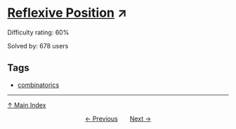 # [Reflexive Position](https://projecteuler.net/problem=305) ↗️

Difficulty rating: 60%

Solved by: 678 users
## Tags

- [combinatorics](../tags/combinatorics.md)



---

[↑ Main Index](../README.md)


<div align=center><a href='304.md'>← Previous</a> &nbsp;&nbsp; &nbsp;&nbsp;  <a href='306.md'>Next →</a></div>
